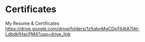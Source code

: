 # Certificates
My Resume &amp; Certificates
https://drive.google.com/drive/folders/1z5qbnMgCDpT64tA7lAI-LdbdkfHacPM4?usp=drive_link
